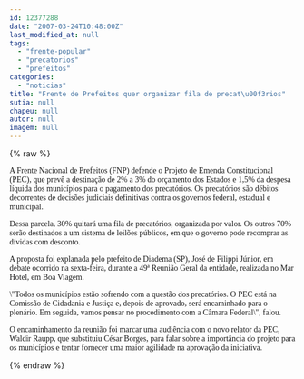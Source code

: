 ```yaml
---
id: 12377288
date: "2007-03-24T10:48:00Z"
last_modified_at: null
tags:
  - "frente-popular"
  - "precatorios"
  - "prefeitos"
categories:
  - "noticias"
title: "Frente de Prefeitos quer organizar fila de precat\u00f3rios"
sutia: null
chapeu: null
autor: null
imagem: null
---
```

{% raw %}
<p><P><FONT face=Verdana>A Frente Nacional de Prefeitos (FNP) defende o Projeto de Emenda Constitucional (PEC), que prevê a destinação de 2% a 3% do orçamento dos Estados e 1,5% da despesa líquida dos municípios para o pagamento dos precatórios. Os precatórios são débitos decorrentes de decisões judiciais definitivas contra os governos federal, estadual e municipal. </FONT></P></p>
<p><P><FONT face=Verdana>Dessa parcela, 30% quitará uma fila de precatórios, organizada por valor. Os outros 70% serão destinados a um sistema de leilões públicos, em que o governo pode recomprar as dívidas com desconto. </FONT></P></p>
<p><P><FONT face=Verdana>A proposta foi explanada pelo prefeito de Diadema (SP), José de Filippi Júnior, em debate ocorrido na sexta-feira, durante a 49ª Reunião Geral da entidade, realizada no Mar Hotel, em Boa Viagem. </FONT></P></p>
<p><P><FONT face=Verdana>\"Todos os municípios estão sofrendo com a questão dos precatórios. O PEC está na Comissão de Cidadania e Justiça e, depois de aprovado, será encaminhado para o plenário. Em seguida, vamos pensar no procedimento com a Câmara Federal\", falou. </FONT></P></p>
<p><P><FONT face=Verdana>O encaminhamento da reunião foi marcar uma audiência com o novo relator da PEC, Waldir Raupp, que substituiu César Borges, para falar sobre a importância do projeto para os municípios e tentar fornecer uma maior agilidade na aprovação da iniciativa.</FONT></P> </p>
{% endraw %}